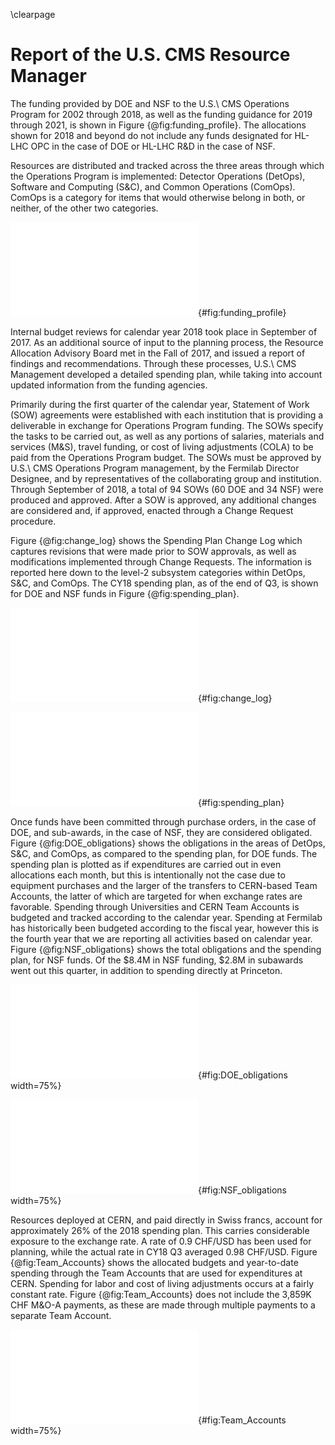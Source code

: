 \clearpage

# Report of the U.S. CMS Resource Manager

The funding provided by DOE and NSF to the U.S.\ CMS Operations Program for 2002 through 2018, as well as the funding guidance for 2019 through 2021, is shown in Figure {@fig:funding_profile}.  The allocations shown for 2018 and beyond do not include any funds designated for HL-LHC OPC in the case of DOE or HL-LHC R&D in the case of NSF.

Resources are distributed and tracked across the three areas through which the Operations Program is implemented:  Detector Operations (DetOps), Software and Computing (S&C), and Common Operations (ComOps). ComOps is a category for items that would otherwise belong in both, or neither, of the other two categories.

![The annual U.S.\ CMS Operations Program funding provided by DOE and NSF.  For 2002 through 2018 the chart shows the actual funding, while for 2019 onward the current funding guidance is shown.](figures/CY18_Funding_Profile.pdf){#fig:funding_profile}

Internal budget reviews for calendar year 2018 took place in September of 2017.  As an additional source of input to the planning process, the Resource Allocation Advisory Board met in the Fall of 2017, and issued a report of findings and recommendations.  Through these processes, U.S.\ CMS Management developed a detailed spending plan, while taking into account updated information from the funding agencies.

Primarily during the first quarter of the calendar year, Statement of Work (SOW) agreements were established with each institution that is providing a deliverable in exchange for Operations Program funding.  The SOWs specify the tasks to be carried out, as well as any portions of salaries, materials and services (M&S), travel funding, or cost of living adjustments (COLA) to be paid from the Operations Program budget.  The SOWs must be approved by U.S.\ CMS Operations Program management, by the Fermilab Director Designee, and by representatives of the collaborating group and institution.  Through September of 2018, a total of 94 SOWs (60 DOE and 34 NSF) were produced and approved.  After a SOW is approved, any additional changes are considered and, if approved, enacted through a Change Request procedure.

Figure {@fig:change_log} shows the Spending Plan Change Log which captures revisions that were made prior to SOW approvals, as well as modifications implemented through Change Requests.  The information is reported here down to the level-2 subsystem categories within DetOps, S&C, and ComOps.  The CY18 spending plan, as of the end of Q3, is shown for DOE and NSF funds in Figure {@fig:spending_plan}.

![Spending Plan Change Log for CY18 Q3.](figures/CY18Q3_Change_Log.pdf){#fig:change_log}

![Spending plan at the end of CY18 Q3, for funds from DOE, NSF, and the total.](figures/CY18Q3_Spending_Plan.pdf){#fig:spending_plan}

Once funds have been committed through purchase orders, in the case of DOE, and sub-awards, in the case of NSF, they are considered obligated.  Figure {@fig:DOE_obligations} shows the obligations in the areas of DetOps, S&C, and ComOps, as compared to the spending plan, for DOE funds.  The spending plan is plotted as if expenditures are carried out in even allocations each month, but this is intentionally not the case due to equipment purchases and the larger of the transfers to CERN-based Team Accounts, the latter of which are targeted for when exchange rates are favorable.  Spending through Universities and CERN Team Accounts is budgeted and tracked according to the calendar year.  Spending at Fermilab has historically been budgeted according to the fiscal year, however this is the fourth year that we are reporting all activities based on calendar year.  Figure {@fig:NSF_obligations} shows the total obligations and the spending plan, for NSF funds.  Of the $8.4M in NSF funding, $2.8M in subawards went out this quarter, in addition to spending directly at Princeton.

![Obligations and spending plan for DOE funds.  The spending plan is indicated with the assumption of equal monthly increments just as a rough guide.](figures/CY18Q3_DOE_Obligations.pdf){#fig:DOE_obligations width=75%}

![Obligations and spending plan for NSF funds.  The spending plan is indicated with the assumption of equal monthly increments as a rough guide.](figures/CY18Q3_NSF_Obligations.pdf){#fig:NSF_obligations width=75%}

Resources deployed at CERN, and paid directly in Swiss francs, account for approximately 26% of the 2018 spending plan.  This carries considerable exposure to the exchange rate.  A rate of 0.9 CHF/USD has been used for planning, while the actual rate in CY18 Q3 averaged 0.98 CHF/USD.  Figure {@fig:Team_Accounts} shows the allocated budgets and year-to-date spending through the Team Accounts that are used for expenditures at CERN.  Spending for labor and cost of living adjustments occurs at a fairly constant rate.  Figure {@fig:Team_Accounts} does not include the 3,859K CHF M&O-A payments, as these are made through multiple payments to a separate Team Account.
<!---
 Source for exchange rate average:
 http://www.oanda.com/currency/historical-rates/
 Go to historical, Enter USD and CHF, select dates, and look at *Table* to get the average Alternativaly, use this:  https://www.investing.com/currencies/usd-chf-historical-data, or free to access:  https://www.ofx.com/en-us/forex-news/historical-exchange-rates/
-->


![Budget plan and year-to-date spending, in Swiss francs, through DetOps (top), ComOps (middle), and S&C (bottom) Team Accounts.](figures/CY18Q3_TA_All.pdf){#fig:Team_Accounts width=75%}

<!---
\clearpage

![](figures/CY18Q3_TA_DetOps.pdf)
![](figures/CY18Q3_TA_ComOps.pdf)

![Budget plan and year-to-date spending, in Swiss francs, through DetOps (top), ComOps (middle), and S&C (bottom) Team Accounts.](figures/CY18Q3_TA_SC.pdf){#fig:Team_Accounts}

\clearpage
-->

<!---

A Risk Management Plan is being implemented for the U.S.\ CMS Operations Program, with many aspects drawn from the Fermilab Risk Management Plan.  A Risk Register is updated quarterly, according to the workflow described in the following subsection.  At the start of the quarter, the Risk Register contained 35 open risks spread across the program.  At the end of the quarter, there were 36 risks, with threats summing to $8.4M and opportunities summing to $0.5M.  Figure {@fig:Risk_Summary} shows the top few risks at the end of the quarter, ranked by *Probability* $\times$ *Cost Impact*, as well as any risks closed or added this quarter.

![Summary of the U.S.\ CMS Operations Program Risk Register.  Only the top few risks are shown, as well as any risks that were closed or added this quarter.](figures/CY18Q3_Risk_Summary.pdf){#fig:Risk_Summary}

## Workflow for Risk Management Plan

The following procedures have been put in place to carry out the workflow for the U.S.\ CMS Operations Program Risk Management Plan.  The workflow is divide into two paths:  (1) updates that are made at any time, and (2) a review of risks once per quarter.  In all of the following, *updates* mean adding new risks, realizing risks, retiring old risks, or modifying existing risks.  In all cases, it is the program office team that edits the Risk Register.  The following descriptions are also summarized in Figure {@fig:Risk_Workflow}.

### (1) At any time:

Any member of the management team (including Program Manager, Deputy Program Manager, L1 Managers, L2 Managers, Resource Manager, and program office lead) shall alert the program office of any updates.  The program office informs the corresponding L1 manager, and the L1 manager approves, rejects, or modifies the proposed updates.  This can also involve iterating with the L2 manager.  If updates are accepted, the management team reviews the risk mitigations and risk responses that are associated with the updates.  The management team takes into account the risk rank and/or position in the risk rank matrix and takes any necessary pre-emptive actions to incorporate mitigation activities into the plan.  If appropriate (again factoring in the probability and impact of the risk), the operations program plan is also adjusted to account for the estimated resources required to execute the risk responses related to the updated risks.

### (2) Once per quarter:

Within one month prior to the end of each quarter, the program office lead asks the L2 managers whether they have any updates to the risks in their L2 area.  The program office then informs the corresponding L1 manager of any such updates, and the L1 manager approves, rejects, or modifies the proposed updates.  As above, this can involve iterating with the L2 manager.  As part of the quarterly workflow, the management team reviews *all* of the current risks, and takes any necessary actions and adjusts the program plan if appropriate.

![Summary of the two Risk Management Plan workflow paths.](figures/USCMS_Risk_Workflow_figure.pdf){#fig:Risk_Workflow}

-->
